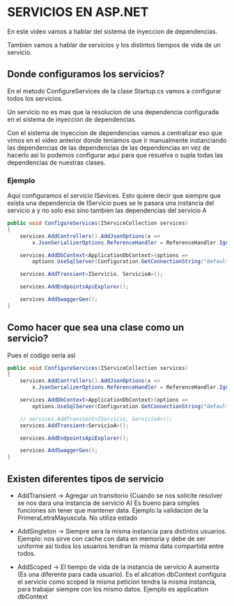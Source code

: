 # SERVICIOS EN ASP.NET

En este video vamos a hablar del sistema de inyeccion de dependencias.

Tambien vamos a hablar de servicios y los distintos tiempos de vida de un servicio.

## Donde configuramos los servicios?

En el metodo ConfigureServices de la clase Startup.cs vamos a configurar todos los servicios.

Un servicio no es mas que la resolucion de una dependencia configurada en el sistema de inyeccion de dependencias. 

Con el sistema de inyeccion de dependencias vamos a centralizar eso que vimos en el video anterior donde teniamos que ir manualmente instanciando las dependencias de las dependencias de las dependencias en vez de hacerlo asi lo podemos configurar aqui para que resuelva o supla todas las dependencias de nuestras clases.

### Ejemplo
Aqui configuramos el servicio ISevices. Esto quiere decir que siempre que exista una dependencia de IServicio pues se le pasara una instancia del servicio a y no solo eso sino tambien las dependencias del servicio A
```c#
public void ConfigureServices(IServiceCollection services)
{
    services.AddControllers().AddJsonOptions(x => 
        x.JsonSerializerOptions.ReferenceHandler = ReferenceHandler.IgnoreCycles);

    services.AddDbContext<ApplicationDbContext>(options => 
        options.UseSqlServer(Configuration.GetConnectionString("defaultConnection")));

    services.AddTransient<IServicio, ServicioA>();

    services.AddEndpointsApiExplorer();

    services.AddSwaggerGen();
}
```

## Como hacer que sea una clase como un servicio?
Pues el codigo seria asi

```c#
public void ConfigureServices(IServiceCollection services)
{
    services.AddControllers().AddJsonOptions(x => 
        x.JsonSerializerOptions.ReferenceHandler = ReferenceHandler.IgnoreCycles);

    services.AddDbContext<ApplicationDbContext>(options => 
        options.UseSqlServer(Configuration.GetConnectionString("defaultConnection")));

    // services.AddTransient<IServicio, ServicioA>();
    services.AddTransient<ServicioA>();

    services.AddEndpointsApiExplorer();

    services.AddSwaggerGen();
}
```


## Existen diferentes tipos de servicio

- AddTransient -> Agregar un transitorio (Cuando se nos solicite resolver se nos dara una instancia de servicio A) Es bueno para simples funciones sin tener que mantener data. Ejemplo la validacion de la PrimeraLetraMayuscula.  No utiliza estado

- AddSingleton -> Siempre sera la misma instancia para distintos usuarios. Ejemplo: nos sirve con cache con data en memoria y debe de ser uniforme asi todos los usuarios tendran la misma data compartida entre todos.

- AddScoped -> El tiempo de vida de la instancia de servicio A aumenta (Es una diferente para cada usuario). Es el alication dbContext configura el servicio como scoped la misma peticion tendra la misma instancia, para trabajar siempre con los mismo datos. Ejemplo es application dbContext